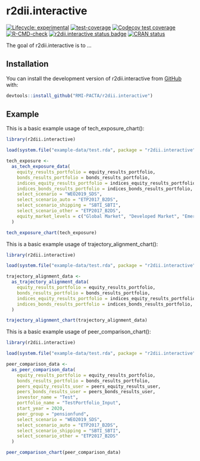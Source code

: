 
<!-- README.md is generated from README.Rmd. Please edit that file -->

# r2dii.interactive

<!-- badges: start -->

[![Lifecycle:
experimental](https://img.shields.io/badge/lifecycle-experimental-orange.svg)](https://www.tidyverse.org/lifecycle/#experimental)
[![test-coverage](https://github.com/RMI-PACTA/r2dii.interactive/actions/workflows/test-coverage.yaml/badge.svg)](https://github.com/RMI-PACTA/r2dii.interactive/actions/workflows/test-coverage.yaml)
[![Codecov test
coverage](https://codecov.io/gh/RMI-PACTA/r2dii.interactive/branch/master/graph/badge.svg)](https://codecov.io/gh/RMI-PACTA/r2dii.interactive?branch=master)
[![R-CMD-check](https://github.com/RMI-PACTA/r2dii.interactive/workflows/R-CMD-check/badge.svg)](https://github.com/RMI-PACTA/r2dii.interactive/actions)
[![r2dii.interactive status
badge](https://RMI-PACTA.r-universe.dev/badges/r2dii.interactive)](https://RMI-PACTA.r-universe.dev)
[![CRAN
status](https://www.r-pkg.org/badges/version/r2dii.interactive)](https://CRAN.R-project.org/package=r2dii.interactive)
<!-- badges: end -->

The goal of r2dii.interactive is to …

## Installation

<!--
You can install the released version of r2dii.interactive from [CRAN](https://CRAN.R-project.org) with:

``` r
install.packages("r2dii.interactive")
```
-->

You can install the development version of r2dii.interactive from
[GitHub](https://github.com/RMI-PACTA/r2dii.interactive) with:

``` r
devtools::install_github("RMI-PACTA/r2dii.interactive")
```

## Example

This is a basic example usage of tech_exposure_chart():

``` r
library(r2dii.interactive)

load(system.file("example-data/test.rda", package = "r2dii.interactive"))

tech_exposure <-
  as_tech_exposure_data(
    equity_results_portfolio = equity_results_portfolio,
    bonds_results_portfolio = bonds_results_portfolio,
    indices_equity_results_portfolio = indices_equity_results_portfolio,
    indices_bonds_results_portfolio = indices_bonds_results_portfolio,
    select_scenario = "WEO2019_SDS",
    select_scenario_auto = "ETP2017_B2DS",
    select_scenario_shipping = "SBTI_SBTI",
    select_scenario_other = "ETP2017_B2DS",
    equity_market_levels = c("Global Market", "Developed Market", "Emerging Market")
  )

tech_exposure_chart(tech_exposure)
```

This is a basic example usage of trajectory_alignment_chart():

``` r
library(r2dii.interactive)

load(system.file("example-data/test.rda", package = "r2dii.interactive"))

trajectory_alignment_data <-
  as_trajectory_alignment_data(
    equity_results_portfolio = equity_results_portfolio,
    bonds_results_portfolio = bonds_results_portfolio,
    indices_equity_results_portfolio = indices_equity_results_portfolio,
    indices_bonds_results_portfolio = indices_bonds_results_portfolio,
  )

trajectory_alignment_chart(trajectory_alignment_data)
```

This is a basic example usage of peer_comparison_chart():

``` r
library(r2dii.interactive)

load(system.file("example-data/test.rda", package = "r2dii.interactive"))

peer_comparison_data <-
  as_peer_comparison_data(
    equity_results_portfolio = equity_results_portfolio,
    bonds_results_portfolio = bonds_results_portfolio,
    peers_equity_results_user = peers_equity_results_user,
    peers_bonds_results_user = peers_bonds_results_user,
    investor_name = "Test",
    portfolio_name = "TestPortfolio_Input",
    start_year = 2020,
    peer_group = "pensionfund",
    select_scenario = "WEO2019_SDS",
    select_scenario_auto = "ETP2017_B2DS",
    select_scenario_shipping = "SBTI_SBTI",
    select_scenario_other = "ETP2017_B2DS"
  )

peer_comparison_chart(peer_comparison_data)
```

